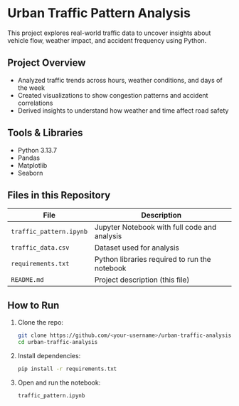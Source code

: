 # Urban Traffic Pattern Analysis

This project explores real-world traffic data to uncover insights about vehicle flow, weather impact, and accident frequency using Python.

## Project Overview
- Analyzed traffic trends across hours, weather conditions, and days of the week  
- Created visualizations to show congestion patterns and accident correlations  
- Derived insights to understand how weather and time affect road safety  

## Tools & Libraries
- Python 3.13.7
- Pandas  
- Matplotlib  
- Seaborn  

## Files in this Repository
| File | Description |
|------|--------------|
| `traffic_pattern.ipynb` | Jupyter Notebook with full code and analysis |
| `traffic_data.csv` | Dataset used for analysis |
| `requirements.txt` | Python libraries required to run the notebook |
| `README.md` | Project description (this file) |

## How to Run
1. Clone the repo:
   ```bash
   git clone https://github.com/<your-username>/urban-traffic-analysis.git
   cd urban-traffic-analysis
2. Install dependencies:
    ```bash
    pip install -r requirements.txt
3. Open and run the notebook:
    ```bash
    traffic_pattern.ipynb
